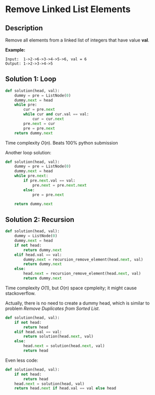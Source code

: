 # Remove Linked List Elements

## Description

Remove all elements from a linked list of integers that have value **val**.

**Example:**

```
Input:  1->2->6->3->4->5->6, val = 6
Output: 1->2->3->4->5
```

## Solution 1: Loop

```python
def solution(head, val):
    dummy = pre = ListNode(0)
    dummy.next = head
    while pre:
        cur = pre.next
        while cur and cur.val == val:
            cur = cur.next
        pre.next = cur
        pre = pre.next
    return dummy.next
```

Time complexity $O(n)$. Beats 100% python submission

Another loop solution:

```python
def solution(head, val):
    dummy = pre = ListNode(0)
    dummy.next = head
    while pre.next:
        if pre.next.val == val:
            pre.next = pre.next.next
        else:
            pre = pre.next

    return dummy.next
```



## Solution 2: Recursion

```python
def solution(head, val):
    dummy = ListNode(0)
    dummy.next = head
    if not head:
        return dummy.next
    elif head.val == val:
        dummy.next = recursion_remove_element(head.next, val)
        return dummy.next
    else:
        head.next = recursion_remove_element(head.next, val)
        return dummy.next
```

Time complexity $O(1)$, but $O(n)$ space cpmpleity; it might cause stackoverflow.

Actually, there is no need to create a dummy head, which is similar to problem *Remove Duplicates from Sorted List*.

```python
def solution(head, val):
    if not head:
        return head
    elif head.val == val:
        return solution(head.next, val)
    else:
        head.next = solution(head.next, val)
        return head
```

Even less code:

```python
def solution(head, val):
    if not head:
        return head
    head.next = solution(head, val)
    return head.next if head.val == val else head
```

